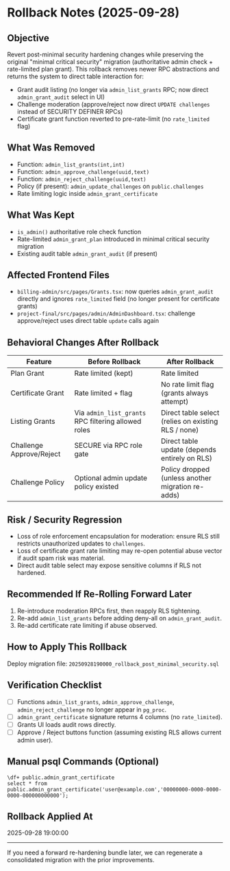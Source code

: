 # Rollback Notes (2025-09-28)

## Objective
Revert post-minimal security hardening changes while preserving the original "minimal critical security" migration (authoritative admin check + rate-limited plan grant). This rollback removes newer RPC abstractions and returns the system to direct table interaction for:

- Grant audit listing (no longer via `admin_list_grants` RPC; now direct `admin_grant_audit` select in UI)
- Challenge moderation (approve/reject now direct `UPDATE challenges` instead of SECURITY DEFINER RPCs)
- Certificate grant function reverted to pre-rate-limit (no `rate_limited` flag)

## What Was Removed
- Function: `admin_list_grants(int,int)`
- Function: `admin_approve_challenge(uuid,text)`
- Function: `admin_reject_challenge(uuid,text)`
- Policy (if present): `admin_update_challenges` on `public.challenges`
- Rate limiting logic inside `admin_grant_certificate`

## What Was Kept
- `is_admin()` authoritative role check function
- Rate-limited `admin_grant_plan` introduced in minimal critical security migration
- Existing audit table `admin_grant_audit` (if present)

## Affected Frontend Files
- `billing-admin/src/pages/Grants.tsx`: now queries `admin_grant_audit` directly and ignores `rate_limited` field (no longer present for certificate grants)
- `project-final/src/pages/admin/AdminDashboard.tsx`: challenge approve/reject uses direct table `update` calls again

## Behavioral Changes After Rollback
| Feature | Before Rollback | After Rollback |
|---------|------------------|----------------|
| Plan Grant | Rate limited (kept) | Rate limited |
| Certificate Grant | Rate limited + flag | No rate limit flag (grants always attempt) |
| Listing Grants | Via `admin_list_grants` RPC filtering allowed roles | Direct table select (relies on existing RLS / none) |
| Challenge Approve/Reject | SECURE via RPC role gate | Direct table update (depends entirely on RLS) |
| Challenge Policy | Optional admin update policy existed | Policy dropped (unless another migration re-adds) |

## Risk / Security Regression
- Loss of role enforcement encapsulation for moderation: ensure RLS still restricts unauthorized updates to `challenges`.
- Loss of certificate grant rate limiting may re-open potential abuse vector if audit spam risk was material.
- Direct audit table select may expose sensitive columns if RLS not hardened.

## Recommended If Re-Rolling Forward Later
1. Re-introduce moderation RPCs first, then reapply RLS tightening.
2. Re-add `admin_list_grants` before adding deny-all on `admin_grant_audit`.
3. Re-add certificate rate limiting if abuse observed.

## How to Apply This Rollback
Deploy migration file:
`20250928190000_rollback_post_minimal_security.sql`

## Verification Checklist
- [ ] Functions `admin_list_grants`, `admin_approve_challenge`, `admin_reject_challenge` no longer appear in `pg_proc`.
- [ ] `admin_grant_certificate` signature returns 4 columns (no `rate_limited`).
- [ ] Grants UI loads audit rows directly.
- [ ] Approve / Reject buttons function (assuming existing RLS allows current admin user).

## Manual psql Commands (Optional)
```
\df+ public.admin_grant_certificate
select * from public.admin_grant_certificate('user@example.com','00000000-0000-0000-0000-000000000000');
```

## Rollback Applied At
2025-09-28 19:00:00

---
If you need a forward re-hardening bundle later, we can regenerate a consolidated migration with the prior improvements.
